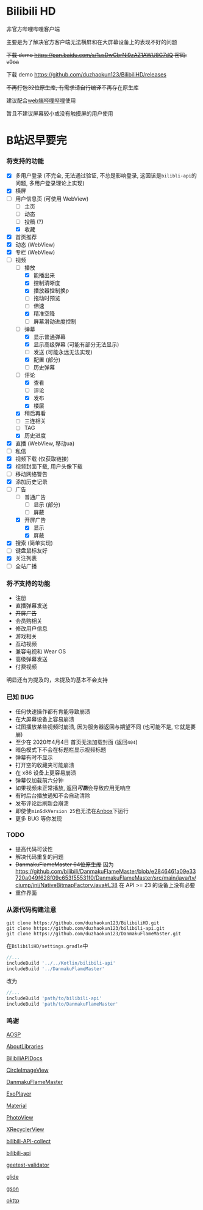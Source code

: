 # Bilibili HD
非官方哔哩哔哩客户端

主要是为了解决官方客户端无法横屏和在大屏幕设备上的表现不好的问题

~~下载 demo https://pan.baidu.com/s/1usDwGbrNi9zAZ1AWU8G7dQ 密码: v9oa~~

下载 demo https://github.com/duzhaokun123/BilibiliHD/releases

~~不再打包32位原生库, 有需求请自行编译~~不再存在原生库

建议配合[web端哔哩哔哩](https://www.bilibili.com)使用

暂且不建议屏幕较小或没有触摸屏的用户使用

# B站迟早要完

### 将支持的功能
- [x] 多用户登录 (不完全, 无法通过验证, 不总是影响登录, 这因该是`bilibli-api`的问题, 多用户登录理论上实现)
- [x] 横屏
- [ ] 用户信息页 (可使用 WebView)
    - [ ] 主页
    - [ ] 动态
    - [ ] 投稿 (?)
    - [x] 收藏
- [x] 首页推荐
- [x] 动态 (WebView)
- [x] 专栏 (WebView)
- [ ] 视频
    - [ ] 播放
        - [x] 能播出来
        - [x] 控制清晰度
        - [x] 播放器控制换p
        - [ ] 拖动时预览
        - [ ] 倍速
        - [x] 精准空降
        - [ ] 屏幕滑动进度控制
    - [ ] 弹幕
        - [x] 显示普通弹幕
        - [x] 显示高级弹幕 (可能有部分无法显示)
        - [ ] 发送 (可能永远无法实现)
        - [x] 配置 (部分)
        - [ ] 历史弹幕
    - [ ] 评论
        - [x] 查看
        - [ ] 评论
        - [x] 发布
        - [x] 楼层
    - [x] 稍后再看
    - [ ] 三连相关
    - [ ] TAG
    - [x] 历史进度
- [x] 直播 (WebView, 移动ua)
- [ ] 私信
- [x] 视频下载 (仅获取链接)
- [x] 视频封面下载, 用户头像下载
- [ ] 移动网络警告
- [x] 添加历史记录
- [ ] 广告
    - [ ] 普通广告
        - [ ] 显示 (部分)
        - [ ] 屏蔽
    - [x] 开屏广告
        - [x] 显示
        - [x] 屏蔽
- [x] 搜索 (简单实现)
- [ ] 键盘鼠标友好
- [x] 关注列表
- [ ] 全站广播

### 将***不***支持的功能
- 注册
- 直播弹幕发送
- ~~开屏广告~~
- 会员购相关
- 修改用户信息
- 游戏相关
- 互动视频
- 兼容电视和 Wear OS
- 高级弹幕发送
- 付费视频

明显还有为提及的，未提及的基本不会支持

### 已知 BUG
- 任何快速操作都有肯能导致崩溃
- 在大屏幕设备上容易崩溃
- 试图播放某些视频时崩溃, 因为服务器返回与期望不同 (也可能不是, 它就是要崩)
- 至少在 2020年4月4日 首页无法加载封面 (返回`404`)
- 暗色模式下不会在标题栏显示视频标题
- 弹幕有时不显示
- 打开空的收藏夹可能崩溃
- 在 x86 设备上更容易崩溃
- 弹幕仅加载前六分钟
- 如果视频未正常播放, 返回***可能***会导致应用无响应
- 有时后台播放通知不会自动清除
- 发布评论后刷新会崩溃
- 即使使`minSdkVersion 25`也无法在[Anbox](https://anbox.io)下运行
- 更多 BUG 等你发现

### TODO
- 提高代码可读性
- 解决代码重复的问题
- ~~DanmakuFlameMaster 64位原生库~~ 因为 https://github.com/bilibili/DanmakuFlameMaster/blob/e2846461a09e33720a049f628f09c653f55531f0/DanmakuFlameMaster/src/main/java/tv/cjump/jni/NativeBitmapFactory.java#L38
在 API >= 23 的设备上没有必要
- 重作界面

### 从源代码构建注意
```shell script
git clone https://github.com/duzhaokun123/BilibiliHD.git
git clone https://github.com/duzhaokun123/bilibili-api.git
git clone https://github.com/duzhaokun123/DanmakuFlameMaster.git
```

在`BilibiliHD/settings.gradle`中

```groovy
//...
includeBuild '../../Kotlin/bilibili-api'
includeBuild '../DanmakuFlameMaster'
```

改为

```groovy
//...
includeBuild 'path/to/bilibili-api'
includeBuild 'path/to/DanmakuFlameMaster'
```

### 鸣谢
[AOSP](https://source.android.com)

[AboutLibraries](https://mikepenz.github.io/AboutLibraries/)

[BilibiliAPIDocs](https://github.com/fython/BilibiliAPIDocs)

[CircleImageView](https://github.com/hdodenhof/CircleImageView)

[DanmakuFlameMaster](https://github.com/bilibili/DanmakuFlameMaster)

[ExoPlayer](https://exoplayer.dev/)

[Material](https://material.io)

[PhotoView](https://github.com/chrisbanes/PhotoView)

[XRecyclerView](https://github.com/XRecyclerView/XRecyclerView)

[bilibili-API-collect](https://github.com/SocialSisterYi/bilibili-API-collect)

[bilibili-api](https://github.com/czp3009/bilibili-api)

[geetest-validator](https://github.com/kuresaru/geetest-validator)

[glide](https://bumptech.github.io/glide/)

[gson](https://github.com/google/gson)

[okttp](https://square.github.io/okhttp/)
